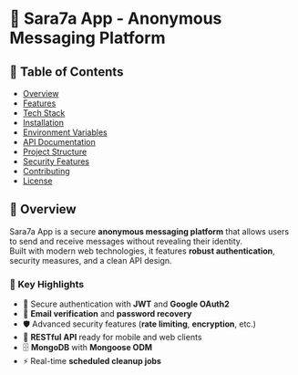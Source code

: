 # 💬 Sara7a App - Anonymous Messaging Platform
## 📖 Table of Contents

- [Overview](#overview)
- [Features](#features)
- [Tech Stack](#tech-stack)
- [Installation](#installation)
- [Environment Variables](#environment-variables)
- [API Documentation](#api-documentation)
- [Project Structure](#project-structure)
- [Security Features](#security-features)
- [Contributing](#contributing)
- [License](#license)
## 🎯 Overview

Sara7a App is a secure **anonymous messaging platform** that allows users to send and receive messages without revealing their identity.  
Built with modern web technologies, it features **robust authentication**, security measures, and a clean API design.  

### 🔑 Key Highlights
- 🔐 Secure authentication with **JWT** and **Google OAuth2**
- 📧 **Email verification** and **password recovery**
- 🛡️ Advanced security features (**rate limiting**, **encryption**, etc.)
- 📱 **RESTful API** ready for mobile and web clients
- 🗄️ **MongoDB** with **Mongoose ODM**
- ⚡ Real-time **scheduled cleanup jobs**
